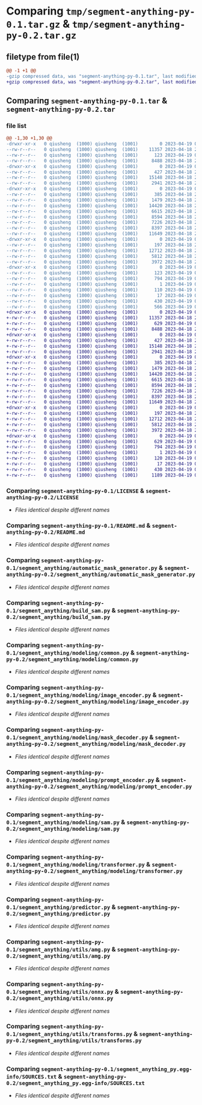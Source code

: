 # Comparing `tmp/segment-anything-py-0.1.tar.gz` & `tmp/segment-anything-py-0.2.tar.gz`

## filetype from file(1)

```diff
@@ -1 +1 @@
-gzip compressed data, was "segment-anything-py-0.1.tar", last modified: Wed Apr 19 01:29:25 2023, max compression
+gzip compressed data, was "segment-anything-py-0.2.tar", last modified: Wed Apr 19 01:43:47 2023, max compression
```

## Comparing `segment-anything-py-0.1.tar` & `segment-anything-py-0.2.tar`

### file list

```diff
@@ -1,30 +1,30 @@
-drwxr-xr-x   0 qiusheng  (1000) qiusheng  (1001)        0 2023-04-19 01:29:25.912861 segment-anything-py-0.1/
--rw-r--r--   0 qiusheng  (1000) qiusheng  (1001)    11357 2023-04-18 22:22:47.000000 segment-anything-py-0.1/LICENSE
--rw-r--r--   0 qiusheng  (1000) qiusheng  (1001)      123 2023-04-19 01:29:25.912861 segment-anything-py-0.1/PKG-INFO
--rw-r--r--   0 qiusheng  (1000) qiusheng  (1001)     8488 2023-04-18 22:22:47.000000 segment-anything-py-0.1/README.md
-drwxr-xr-x   0 qiusheng  (1000) qiusheng  (1001)        0 2023-04-19 01:29:25.909527 segment-anything-py-0.1/segment_anything/
--rw-r--r--   0 qiusheng  (1000) qiusheng  (1001)      427 2023-04-18 22:22:47.000000 segment-anything-py-0.1/segment_anything/__init__.py
--rw-r--r--   0 qiusheng  (1000) qiusheng  (1001)    15148 2023-04-18 22:22:47.000000 segment-anything-py-0.1/segment_anything/automatic_mask_generator.py
--rw-r--r--   0 qiusheng  (1000) qiusheng  (1001)     2941 2023-04-18 22:22:47.000000 segment-anything-py-0.1/segment_anything/build_sam.py
-drwxr-xr-x   0 qiusheng  (1000) qiusheng  (1001)        0 2023-04-19 01:29:25.912861 segment-anything-py-0.1/segment_anything/modeling/
--rw-r--r--   0 qiusheng  (1000) qiusheng  (1001)      385 2023-04-18 22:22:47.000000 segment-anything-py-0.1/segment_anything/modeling/__init__.py
--rw-r--r--   0 qiusheng  (1000) qiusheng  (1001)     1479 2023-04-18 22:22:47.000000 segment-anything-py-0.1/segment_anything/modeling/common.py
--rw-r--r--   0 qiusheng  (1000) qiusheng  (1001)    14420 2023-04-18 22:22:47.000000 segment-anything-py-0.1/segment_anything/modeling/image_encoder.py
--rw-r--r--   0 qiusheng  (1000) qiusheng  (1001)     6615 2023-04-18 22:22:47.000000 segment-anything-py-0.1/segment_anything/modeling/mask_decoder.py
--rw-r--r--   0 qiusheng  (1000) qiusheng  (1001)     8594 2023-04-18 22:22:47.000000 segment-anything-py-0.1/segment_anything/modeling/prompt_encoder.py
--rw-r--r--   0 qiusheng  (1000) qiusheng  (1001)     7226 2023-04-18 22:22:47.000000 segment-anything-py-0.1/segment_anything/modeling/sam.py
--rw-r--r--   0 qiusheng  (1000) qiusheng  (1001)     8397 2023-04-18 22:22:47.000000 segment-anything-py-0.1/segment_anything/modeling/transformer.py
--rw-r--r--   0 qiusheng  (1000) qiusheng  (1001)    11649 2023-04-18 22:22:47.000000 segment-anything-py-0.1/segment_anything/predictor.py
-drwxr-xr-x   0 qiusheng  (1000) qiusheng  (1001)        0 2023-04-19 01:29:25.912861 segment-anything-py-0.1/segment_anything/utils/
--rw-r--r--   0 qiusheng  (1000) qiusheng  (1001)      197 2023-04-18 22:22:47.000000 segment-anything-py-0.1/segment_anything/utils/__init__.py
--rw-r--r--   0 qiusheng  (1000) qiusheng  (1001)    12712 2023-04-18 22:22:47.000000 segment-anything-py-0.1/segment_anything/utils/amg.py
--rw-r--r--   0 qiusheng  (1000) qiusheng  (1001)     5812 2023-04-18 22:22:47.000000 segment-anything-py-0.1/segment_anything/utils/onnx.py
--rw-r--r--   0 qiusheng  (1000) qiusheng  (1001)     3972 2023-04-18 22:22:47.000000 segment-anything-py-0.1/segment_anything/utils/transforms.py
-drwxr-xr-x   0 qiusheng  (1000) qiusheng  (1001)        0 2023-04-19 01:29:25.912861 segment-anything-py-0.1/segment_anything_py.egg-info/
--rw-r--r--   0 qiusheng  (1000) qiusheng  (1001)      123 2023-04-19 01:29:25.000000 segment-anything-py-0.1/segment_anything_py.egg-info/PKG-INFO
--rw-r--r--   0 qiusheng  (1000) qiusheng  (1001)      794 2023-04-19 01:29:25.000000 segment-anything-py-0.1/segment_anything_py.egg-info/SOURCES.txt
--rw-r--r--   0 qiusheng  (1000) qiusheng  (1001)        1 2023-04-19 01:29:25.000000 segment-anything-py-0.1/segment_anything_py.egg-info/dependency_links.txt
--rw-r--r--   0 qiusheng  (1000) qiusheng  (1001)      110 2023-04-19 01:29:25.000000 segment-anything-py-0.1/segment_anything_py.egg-info/requires.txt
--rw-r--r--   0 qiusheng  (1000) qiusheng  (1001)       17 2023-04-19 01:29:25.000000 segment-anything-py-0.1/segment_anything_py.egg-info/top_level.txt
--rw-r--r--   0 qiusheng  (1000) qiusheng  (1001)      430 2023-04-19 01:29:25.912861 segment-anything-py-0.1/setup.cfg
--rw-r--r--   0 qiusheng  (1000) qiusheng  (1001)      566 2023-04-19 01:29:16.000000 segment-anything-py-0.1/setup.py
+drwxr-xr-x   0 qiusheng  (1000) qiusheng  (1001)        0 2023-04-19 01:43:47.932587 segment-anything-py-0.2/
+-rw-r--r--   0 qiusheng  (1000) qiusheng  (1001)    11357 2023-04-18 22:22:47.000000 segment-anything-py-0.2/LICENSE
+-rw-r--r--   0 qiusheng  (1000) qiusheng  (1001)      629 2023-04-19 01:43:47.932587 segment-anything-py-0.2/PKG-INFO
+-rw-r--r--   0 qiusheng  (1000) qiusheng  (1001)     8488 2023-04-18 22:22:47.000000 segment-anything-py-0.2/README.md
+drwxr-xr-x   0 qiusheng  (1000) qiusheng  (1001)        0 2023-04-19 01:43:47.929254 segment-anything-py-0.2/segment_anything/
+-rw-r--r--   0 qiusheng  (1000) qiusheng  (1001)      427 2023-04-18 22:22:47.000000 segment-anything-py-0.2/segment_anything/__init__.py
+-rw-r--r--   0 qiusheng  (1000) qiusheng  (1001)    15148 2023-04-18 22:22:47.000000 segment-anything-py-0.2/segment_anything/automatic_mask_generator.py
+-rw-r--r--   0 qiusheng  (1000) qiusheng  (1001)     2941 2023-04-18 22:22:47.000000 segment-anything-py-0.2/segment_anything/build_sam.py
+drwxr-xr-x   0 qiusheng  (1000) qiusheng  (1001)        0 2023-04-19 01:43:47.929254 segment-anything-py-0.2/segment_anything/modeling/
+-rw-r--r--   0 qiusheng  (1000) qiusheng  (1001)      385 2023-04-18 22:22:47.000000 segment-anything-py-0.2/segment_anything/modeling/__init__.py
+-rw-r--r--   0 qiusheng  (1000) qiusheng  (1001)     1479 2023-04-18 22:22:47.000000 segment-anything-py-0.2/segment_anything/modeling/common.py
+-rw-r--r--   0 qiusheng  (1000) qiusheng  (1001)    14420 2023-04-18 22:22:47.000000 segment-anything-py-0.2/segment_anything/modeling/image_encoder.py
+-rw-r--r--   0 qiusheng  (1000) qiusheng  (1001)     6615 2023-04-18 22:22:47.000000 segment-anything-py-0.2/segment_anything/modeling/mask_decoder.py
+-rw-r--r--   0 qiusheng  (1000) qiusheng  (1001)     8594 2023-04-18 22:22:47.000000 segment-anything-py-0.2/segment_anything/modeling/prompt_encoder.py
+-rw-r--r--   0 qiusheng  (1000) qiusheng  (1001)     7226 2023-04-18 22:22:47.000000 segment-anything-py-0.2/segment_anything/modeling/sam.py
+-rw-r--r--   0 qiusheng  (1000) qiusheng  (1001)     8397 2023-04-18 22:22:47.000000 segment-anything-py-0.2/segment_anything/modeling/transformer.py
+-rw-r--r--   0 qiusheng  (1000) qiusheng  (1001)    11649 2023-04-18 22:22:47.000000 segment-anything-py-0.2/segment_anything/predictor.py
+drwxr-xr-x   0 qiusheng  (1000) qiusheng  (1001)        0 2023-04-19 01:43:47.932587 segment-anything-py-0.2/segment_anything/utils/
+-rw-r--r--   0 qiusheng  (1000) qiusheng  (1001)      197 2023-04-18 22:22:47.000000 segment-anything-py-0.2/segment_anything/utils/__init__.py
+-rw-r--r--   0 qiusheng  (1000) qiusheng  (1001)    12712 2023-04-18 22:22:47.000000 segment-anything-py-0.2/segment_anything/utils/amg.py
+-rw-r--r--   0 qiusheng  (1000) qiusheng  (1001)     5812 2023-04-18 22:22:47.000000 segment-anything-py-0.2/segment_anything/utils/onnx.py
+-rw-r--r--   0 qiusheng  (1000) qiusheng  (1001)     3972 2023-04-18 22:22:47.000000 segment-anything-py-0.2/segment_anything/utils/transforms.py
+drwxr-xr-x   0 qiusheng  (1000) qiusheng  (1001)        0 2023-04-19 01:43:47.932587 segment-anything-py-0.2/segment_anything_py.egg-info/
+-rw-r--r--   0 qiusheng  (1000) qiusheng  (1001)      629 2023-04-19 01:43:47.000000 segment-anything-py-0.2/segment_anything_py.egg-info/PKG-INFO
+-rw-r--r--   0 qiusheng  (1000) qiusheng  (1001)      794 2023-04-19 01:43:47.000000 segment-anything-py-0.2/segment_anything_py.egg-info/SOURCES.txt
+-rw-r--r--   0 qiusheng  (1000) qiusheng  (1001)        1 2023-04-19 01:43:47.000000 segment-anything-py-0.2/segment_anything_py.egg-info/dependency_links.txt
+-rw-r--r--   0 qiusheng  (1000) qiusheng  (1001)      120 2023-04-19 01:43:47.000000 segment-anything-py-0.2/segment_anything_py.egg-info/requires.txt
+-rw-r--r--   0 qiusheng  (1000) qiusheng  (1001)       17 2023-04-19 01:43:47.000000 segment-anything-py-0.2/segment_anything_py.egg-info/top_level.txt
+-rw-r--r--   0 qiusheng  (1000) qiusheng  (1001)      430 2023-04-19 01:43:47.932587 segment-anything-py-0.2/setup.cfg
+-rw-r--r--   0 qiusheng  (1000) qiusheng  (1001)     1189 2023-04-19 01:43:44.000000 segment-anything-py-0.2/setup.py
```

### Comparing `segment-anything-py-0.1/LICENSE` & `segment-anything-py-0.2/LICENSE`

 * *Files identical despite different names*

### Comparing `segment-anything-py-0.1/README.md` & `segment-anything-py-0.2/README.md`

 * *Files identical despite different names*

### Comparing `segment-anything-py-0.1/segment_anything/automatic_mask_generator.py` & `segment-anything-py-0.2/segment_anything/automatic_mask_generator.py`

 * *Files identical despite different names*

### Comparing `segment-anything-py-0.1/segment_anything/build_sam.py` & `segment-anything-py-0.2/segment_anything/build_sam.py`

 * *Files identical despite different names*

### Comparing `segment-anything-py-0.1/segment_anything/modeling/common.py` & `segment-anything-py-0.2/segment_anything/modeling/common.py`

 * *Files identical despite different names*

### Comparing `segment-anything-py-0.1/segment_anything/modeling/image_encoder.py` & `segment-anything-py-0.2/segment_anything/modeling/image_encoder.py`

 * *Files identical despite different names*

### Comparing `segment-anything-py-0.1/segment_anything/modeling/mask_decoder.py` & `segment-anything-py-0.2/segment_anything/modeling/mask_decoder.py`

 * *Files identical despite different names*

### Comparing `segment-anything-py-0.1/segment_anything/modeling/prompt_encoder.py` & `segment-anything-py-0.2/segment_anything/modeling/prompt_encoder.py`

 * *Files identical despite different names*

### Comparing `segment-anything-py-0.1/segment_anything/modeling/sam.py` & `segment-anything-py-0.2/segment_anything/modeling/sam.py`

 * *Files identical despite different names*

### Comparing `segment-anything-py-0.1/segment_anything/modeling/transformer.py` & `segment-anything-py-0.2/segment_anything/modeling/transformer.py`

 * *Files identical despite different names*

### Comparing `segment-anything-py-0.1/segment_anything/predictor.py` & `segment-anything-py-0.2/segment_anything/predictor.py`

 * *Files identical despite different names*

### Comparing `segment-anything-py-0.1/segment_anything/utils/amg.py` & `segment-anything-py-0.2/segment_anything/utils/amg.py`

 * *Files identical despite different names*

### Comparing `segment-anything-py-0.1/segment_anything/utils/onnx.py` & `segment-anything-py-0.2/segment_anything/utils/onnx.py`

 * *Files identical despite different names*

### Comparing `segment-anything-py-0.1/segment_anything/utils/transforms.py` & `segment-anything-py-0.2/segment_anything/utils/transforms.py`

 * *Files identical despite different names*

### Comparing `segment-anything-py-0.1/segment_anything_py.egg-info/SOURCES.txt` & `segment-anything-py-0.2/segment_anything_py.egg-info/SOURCES.txt`

 * *Files identical despite different names*

